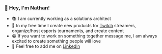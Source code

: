 ### :wave: Hey, I'm Nathan!

- :books: I am currently working as a solutions architect
- :space_invader: In my free time I create new products for [Twitch](https://www.twitch.tv/) streamers, organize/host esports tournaments, and create content
- :grin: If you want to work on something together message me, I am always excited to create something people will love
- :email: Feel free to add me on [LinkedIn](https://www.linkedin.com/in/nathan-wise94/)
